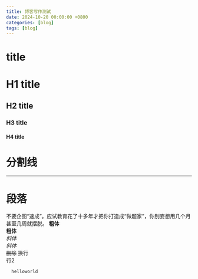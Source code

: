 ```yaml
---
title: 博客写作测试
date: 2024-10-20 00:00:00 +0800
categories: [blog]
tags: [blog]
---
```


# title
# H1 title
## H2 title
### H3 title
#### H4 title
# 分割线
---
# 段落
不要企图“速成”。应试教育花了十多年才把你打造成“做题家”，你别妄想用几个月甚至几周就摆脱。
**粗体**<br>
__粗体__<br>
*斜体*<br>
_斜体_<br>
~~删除~~
换行<br>行2
```python
  helloworld
```
